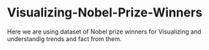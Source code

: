 # Visualizing-Nobel-Prize-Winners
Here we are using dataset of Nobel prize winners for Visualizing and understandig trends and fact from them.

